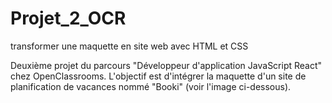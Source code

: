 # Projet_2_OCR
transformer une maquette en site web avec HTML et CSS

Deuxième projet du parcours "Développeur d'application JavaScript React" chez OpenClassrooms. L'objectif est d'intégrer la maquette d'un site de planification de vacances nommé "Booki" (voir l'image ci-dessous).
